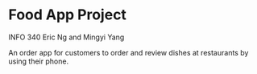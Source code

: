 # Food App Project

INFO 340 Eric Ng and Mingyi Yang

An order app for customers to order and review dishes at restaurants by using their phone.


